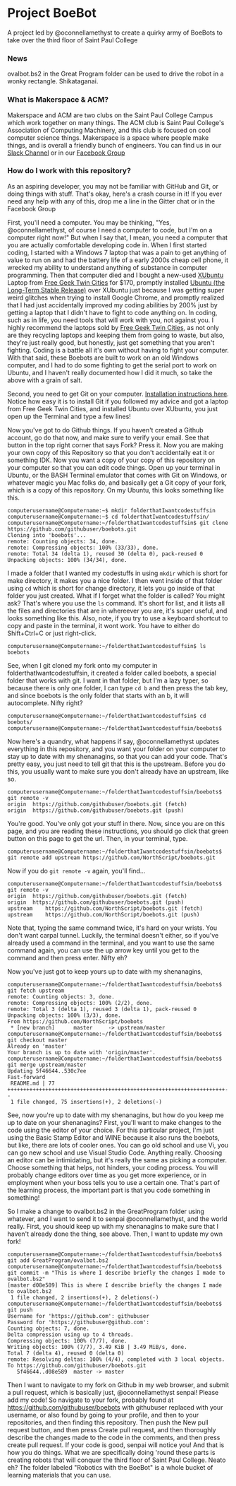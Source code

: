 # Project BoeBot
A project led by @oconnellamethyst to create a quirky army of BoeBots to take over the third floor of Saint Paul College

### News
ovalbot.bs2 in the Great Program folder can be used to drive the robot in a wonky rectangle. Shikataganai.

### What is Makerspace & ACM?
Makerspace and ACM are two clubs on the Saint Paul College Campus which work together on many things. The ACM club is Saint Paul College's Association of Computing Machinery, and this club is focused on cool computer science things. Makerspace is a space where people make things, and is overall a friendly bunch of engineers. You can find us in our [Slack Channel](spstem.slack.com) or in our [Facebook Group](https://www.facebook.com/groups/spcrobots/)

### How do I work with this repository?
As an aspiring developer, you may not be familiar with GitHub and Git, or doing things with stuff. That's okay, here's a crash course in it! If you ever need any help with any of this, drop me a line in the Gitter chat or in the Facebook Group

First, you'll need a computer. You may be thinking, "Yes, @oconnellamethyst, of course I need a computer to code, but I'm on a computer right now!" But when I say that, I mean, you need a computer that you are actually comfortable developing code in. When I first started coding, I started with a Windows 7 laptop that was a pain to get anything of value to run on and had the battery life of a early 2000s cheap cell phone, it wrecked my ability to understand anything of substance in computer programming. Then that computer died and I bought a new-used [XUbuntu](https://xubuntu.org/tour/) Laptop from [Free Geek Twin Cities](http://freegeektwincities.org/) for $170, promptly installed [Ubuntu (the Long-Term Stable Release)](https://www.ubuntu.com/download/desktop) over XUbuntu just because I was getting super weird glitches when trying to install Google Chrome, and promptly realized that I had just accidentally improved my coding abilities by 200% just by getting a laptop that I didn't have to fight to code anything on. In coding, such as in life, you need tools that will work with you, not against you. I highly recommend the laptops sold by [Free Geek Twin Cities](http://freegeektwincities.org/), as not only are they recycling laptops and keeping them from going to waste, but also, they're just really good, but honestly, just get something that you aren't fighting. Coding is a battle all it's own without having to fight your computer. With that said, these Boebots are built to work on an old Windows computer, and I had to do some fighting to get the serial port to work on Ubuntu, and I haven't really documented how I did it much, so take the above with a grain of salt.

Second, you need to get Git on your computer. [Installation instructions here](https://git-scm.com/book/en/v2/Getting-Started-Installing-Git). Notice how easy it is to install Git if you followed my advice and got a laptop from Free Geek Twin Cities, and installed Ubuntu over XUbuntu, you just open up the Terminal and type a few lines!

Now you've got to do Github things. If you haven't created a Github account, go do that now, and make sure to verify your email. See that button in the top right corner that says Fork? Press it. Now you are making your own copy of this Repository so that you don't accidentally eat it or something IDK. Now you want a copy of your copy of this repository on your computer so that you can edit code things. Open up your terminal in Ubuntu, or the BASH Terminal emulator that comes with Git on Windows, or whatever magic you Mac folks do, and basically get a Git copy of your fork, which is a copy of this repository. On my Ubuntu, this looks something like this.

```
computerusername@Computername:~$ mkdir folderthatIwantcodestuffsin
computerusername@Computername:~$ cd folderthatIwantcodestuffsin/
computerusername@Computername:~/folderthatIwantcodestuffsin$ git clone https://github.com/githubuser/boebots.git
Cloning into 'boebots'...
remote: Counting objects: 34, done.
remote: Compressing objects: 100% (33/33), done.
remote: Total 34 (delta 1), reused 30 (delta 0), pack-reused 0
Unpacking objects: 100% (34/34), done.
```

I made a folder that I wanted my codestuffs in using ```mkdir``` which is short for make directory, it makes you a nice folder. I then went inside of that folder using ```cd``` which is short for change directory, it lets you go inside of that folder you just created. What if I forget what the folder is called? You might ask? That's where you use the ```ls``` command. It's short for list, and it lists all the files and directories that are in whereever you are, it's super useful, and looks something like this. Also, note, if you try to use a keyboard shortcut to copy and paste in the terminal, it wont work. You have to either do Shift+Ctrl+C or just right-click.

```
computerusername@Computername:~/folderthatIwantcodestuffsin$ ls
boebots
```

See, when I git cloned my fork onto my computer in folderthatIwantcodestuffsin, it created a folder called boebots, a special folder that works with git. I want in that folder, but I'm a lazy typer, so because there is only one folder, I can type ```cd b``` and then press the tab key, and since boebots is the only folder that starts with an b, it will autocomplete. Nifty right?

```
computerusername@Computername:~/folderthatIwantcodestuffsin$ cd boebots/
computerusername@Computername:~/folderthatIwantcodestuffsin/boebots$ 
```

Now here's a quandry, what happens if say, @oconnellamethyst updates everything in this repository, and you want your folder on your computer to stay up to date with my shenanagins, so that you can add your code. That's pretty easy, you just need to tell git that this is the upstream. Before you do this, you usually want to make sure you don't already have an upstream, like so.

```
computerusername@Computername:~/folderthatIwantcodestuffsin/boebots$ git remote -v
origin	https://github.com/githubuser/boebots.git (fetch)
origin	https://github.com/githubuser/boebots.git (push)
```

You're good. You've only got your stuff in there. Now, since you are on this page, and you are reading these instructions, you should go click that green button on this page to get the url. Then, in your terminal, type.

```
computerusername@Computername:~/folderthatIwantcodestuffsin/boebots$ git remote add upstream https://github.com/NorthScript/boebots.git
```

Now if you do ```git remote -v``` again, you'll find...

```
computerusername@Computername:~/folderthatIwantcodestuffsin/boebots$ git remote -v
origin	https://github.com/githubuser/boebots.git (fetch)
origin	https://github.com/githubuser/boebots.git (push)
upstream	https://github.com/NorthScript/boebots.git (fetch)
upstream	https://github.com/NorthScript/boebots.git (push)
```

Note that, typing the same command twice, it's hard on your wrists. You don't want carpal tunnel. Luckily, the terminal doesn't either, so if you've already used a command in the terminal, and you want to use the same command again, you can use the up arrow key until you get to the command and then press enter. Nifty eh?

Now you've just got to keep yours up to date with my shenanagins, 

```
computerusername@Computername:~/folderthatIwantcodestuffsin/boebots$ git fetch upstream
remote: Counting objects: 3, done.
remote: Compressing objects: 100% (2/2), done.
remote: Total 3 (delta 1), reused 3 (delta 1), pack-reused 0
Unpacking objects: 100% (3/3), done.
From https://github.com/NorthScript/boebots
 * [new branch]      master     -> upstream/master
computerusername@Computername:~/folderthatIwantcodestuffsin/boebots$ git checkout master
Already on 'master'
Your branch is up to date with 'origin/master'.
computerusername@Computername:~/folderthatIwantcodestuffsin/boebots$ git merge upstream/master
Updating 5f46644..530c7ee
Fast-forward
 README.md | 77 +++++++++++++++++++++++++++++++++++++++++++++++++++++++++++++++++++++--
 1 file changed, 75 insertions(+), 2 deletions(-)
```

See, now you're up to date with my shenanagins, but how do you keep me up to date on your shenanagins? First, you'll want to make changes to the code using the editor of your choice. For this particular project, I'm just using the Basic Stamp Editor and WINE because it also runs the boebots, but like, there are lots of cooler ones. You can go old school and use Vi, you can go new school and use Visual Studio Code. Anything really. Choosing an editor can be intimidating, but it's really the same as picking a computer. Choose something that helps, not hinders, your coding process. You will probably change editors over time as you get more experience, or in employment when your boss tells you to use a certain one. That's part of the learning process, the important part is that you code something in something!

So I make a change to ovalbot.bs2 in the GreatProgram folder using whatever, and I want to send it to senpai @oconnellamethyst, and the world really. First, you should keep up with my shenanagins to make sure that I haven't already done the thing, see above. Then, I want to update my own fork!

```
computerusername@Computername:~/folderthatIwantcodestuffsin/boebots$ git add GreatProgram/ovalbot.bs2
computerusername@Computername:~/folderthatIwantcodestuffsin/boebots$ git commit -m "This is where I describe briefly the changes I made to ovalbot.bs2"
[master d08e589] This is where I describe briefly the changes I made to ovalbot.bs2
 1 file changed, 2 insertions(+), 2 deletions(-)
computerusername@Computername:~/folderthatIwantcodestuffsin/boebots$ git push
Username for 'https://github.com': githubuser
Password for 'https://githubuser@github.com':
Counting objects: 7, done.
Delta compression using up to 4 threads.
Compressing objects: 100% (7/7), done.
Writing objects: 100% (7/7), 3.49 KiB | 3.49 MiB/s, done.
Total 7 (delta 4), reused 0 (delta 0)
remote: Resolving deltas: 100% (4/4), completed with 3 local objects.
To https://github.com/githubuser/boebots.git
   5f46644..d08e589  master -> master
```

Then I want to navigate to my fork on Github in my web browser, and submit a pull request, which is basically just, @oconnellamethyst senpai! Please add my code! So navigate to your fork, probably found at https://github.com/githubuser/boebots with githubuser replaced with your username, or also found by going to your profile, and then to your repositories, and then finding this repository. Then push the New pull request button, and then press Create pull request, and then thoroughly describe the changes made to the code in the comments, and then press create pull request. If your code is good, senpai will notice you! And that is how you do things. What we are specifically doing 'round these parts is creating robots that will conquer the third floor of Saint Paul College. Neato eh? The folder labeled "Robotics with the BoeBot" is a whole bucket of learning materials that you can use.
